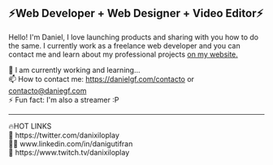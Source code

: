 <h2>⚡Web Developer + Web Designer + Video Editor⚡</h2>

<p>Hello! I'm Daniel, I love launching products and sharing with you how to do the same. I currently work as a freelance web developer and 
  you can contact me and learn about my professional projects <a href="https://danielgf.com">on my website.</a><br>

💪 I am currently working and learning...<br>
📫 How to contact me: https://danielgf.com/contacto or contacto@daniegf.com<br>
⚡ Fun fact: I'm also a streamer :P<br>
 <hr>
🔥HOT LINKS<br>
🐣 https://twitter.com/danixiloplay<br>
👨‍💼 www.linkedin.com/in/danigutifran<br>
🔴 https://www.twitch.tv/danixiloplay<br>
</p>
